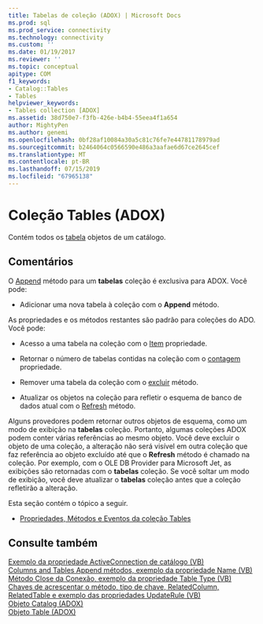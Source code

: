 ```yaml
---
title: Tabelas de coleção (ADOX) | Microsoft Docs
ms.prod: sql
ms.prod_service: connectivity
ms.technology: connectivity
ms.custom: ''
ms.date: 01/19/2017
ms.reviewer: ''
ms.topic: conceptual
apitype: COM
f1_keywords:
- Catalog::Tables
- Tables
helpviewer_keywords:
- Tables collection [ADOX]
ms.assetid: 38d750e7-f3fb-426e-b4b4-55eea4f1a654
author: MightyPen
ms.author: genemi
ms.openlocfilehash: 0bf28af10084a30a5c81c76fe7e44781178979ad
ms.sourcegitcommit: b2464064c0566590e486a3aafae6d67ce2645cef
ms.translationtype: MT
ms.contentlocale: pt-BR
ms.lasthandoff: 07/15/2019
ms.locfileid: "67965138"
---
```

# <a name="tables-collection-adox"></a>Coleção Tables (ADOX)
Contém todos os [tabela](../../../ado/reference/adox-api/table-object-adox.md) objetos de um catálogo.  
  
## <a name="remarks"></a>Comentários  
 O [Append](../../../ado/reference/adox-api/append-method-adox-tables.md) método para um **tabelas** coleção é exclusiva para ADOX. Você pode:  
  
-   Adicionar uma nova tabela à coleção com o **Append** método.  
  
 As propriedades e os métodos restantes são padrão para coleções do ADO. Você pode:  
  
-   Acesso a uma tabela na coleção com o [Item](../../../ado/reference/ado-api/item-property-ado.md) propriedade.  
  
-   Retornar o número de tabelas contidas na coleção com o [contagem](../../../ado/reference/ado-api/count-property-ado.md) propriedade.  
  
-   Remover uma tabela da coleção com o [excluir](../../../ado/reference/adox-api/delete-method-adox-collections.md) método.  
  
-   Atualizar os objetos na coleção para refletir o esquema de banco de dados atual com o [Refresh](../../../ado/reference/ado-api/refresh-method-ado.md) método.  
  
 Alguns provedores podem retornar outros objetos de esquema, como um modo de exibição na **tabelas** coleção. Portanto, algumas coleções ADOX podem conter várias referências ao mesmo objeto. Você deve excluir o objeto de uma coleção, a alteração não será visível em outra coleção que faz referência ao objeto excluído até que o **Refresh** método é chamado na coleção. Por exemplo, com o OLE DB Provider para Microsoft Jet, as exibições são retornadas com o **tabelas** coleção. Se você soltar um modo de exibição, você deve atualizar o **tabelas** coleção antes que a coleção refletirão a alteração.  
  
 Esta seção contém o tópico a seguir.  
  
-   [Propriedades, Métodos e Eventos da coleção Tables](../../../ado/reference/adox-api/tables-collection-properties-methods-and-events.md)  
  
## <a name="see-also"></a>Consulte também  
 [Exemplo da propriedade ActiveConnection de catálogo (VB)](../../../ado/reference/adox-api/catalog-activeconnection-property-example-vb.md)   
 [Columns and Tables Append métodos, exemplo da propriedade Name (VB)](../../../ado/reference/adox-api/columns-and-tables-append-methods-name-property-example-vb.md)   
 [Método Close da Conexão, exemplo da propriedade Table Type (VB)](../../../ado/reference/adox-api/connection-close-method-table-type-property-example-vb.md)   
 [Chaves de acrescentar o método, tipo de chave, RelatedColumn, RelatedTable e exemplo das propriedades UpdateRule (VB)](../../../ado/reference/adox-api/keys-append-method-key-type-relatedcolumn-relatedtable-example-vb.md)   
 [Objeto Catalog (ADOX)](../../../ado/reference/adox-api/catalog-object-adox.md)   
 [Objeto Table (ADOX)](../../../ado/reference/adox-api/table-object-adox.md)
